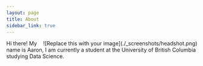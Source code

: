 ```yaml
---
layout: page
title: About
sidebar_link: true
---
```


<div style="float: right">
    ![Replace this with your image](./_screenshots/headshot.png)
</div>

Hi there! My name is Aaron, I am currently a student at the University of British Columbia studying Data Science. 
